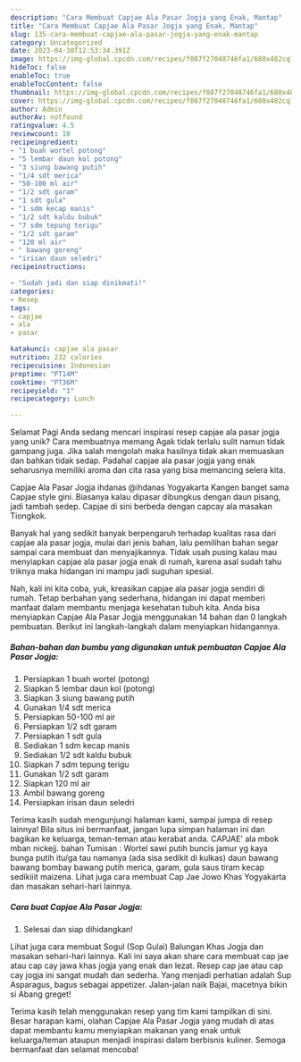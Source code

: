 ```yaml
---
description: "Cara Membuat Capjae Ala Pasar Jogja yang Enak, Mantap"
title: "Cara Membuat Capjae Ala Pasar Jogja yang Enak, Mantap"
slug: 135-cara-membuat-capjae-ala-pasar-jogja-yang-enak-mantap
category: Uncategorized
date: 2023-04-30T12:53:34.391Z
image: https://img-global.cpcdn.com/recipes/f087f27048746fa1/680x482cq70/capjae-ala-pasar-jogja-foto-resep-utama.jpg
hideToc: false
enableToc: true
enableTocContent: false
thumbnail: https://img-global.cpcdn.com/recipes/f087f27048746fa1/680x482cq70/capjae-ala-pasar-jogja-foto-resep-utama.jpg
cover: https://img-global.cpcdn.com/recipes/f087f27048746fa1/680x482cq70/capjae-ala-pasar-jogja-foto-resep-utama.jpg
author: Admin
authorAv: notfound
ratingvalue: 4.5
reviewcount: 10
recipeingredient:
- "1 buah wortel potong"
- "5 lembar daun kol potong"
- "3 siung bawang putih"
- "1/4 sdt merica"
- "50-100 ml air"
- "1/2 sdt garam"
- "1 sdt gula"
- "1 sdm kecap manis"
- "1/2 sdt kaldu bubuk"
- "7 sdm tepung terigu"
- "1/2 sdt garam"
- "120 ml air"
- " bawang goreng"
- "irisan daun seledri"
recipeinstructions:

- "Sudah jadi dan siap dinikmati!"
categories:
- Resep
tags:
- capjae
- ala
- pasar

katakunci: capjae ala pasar 
nutrition: 232 calories
recipecuisine: Indonesian
preptime: "PT14M"
cooktime: "PT36M"
recipeyield: "1"
recipecategory: Lunch

---
```



Selamat Pagi Anda sedang mencari inspirasi resep capjae ala pasar jogja yang unik? Cara membuatnya memang Agak tidak terlalu sulit namun tidak gampang juga. Jika salah mengolah maka hasilnya tidak akan memuaskan dan bahkan tidak sedap. Padahal capjae ala pasar jogja yang enak seharusnya memiliki aroma dan cita rasa yang bisa memancing selera kita.


Capjae Ala Pasar Jogja ihdanas @ihdanas Yogyakarta Kangen banget sama Capjae style gini. Biasanya kalau dipasar dibungkus dengan daun pisang, jadi tambah sedep. Capjae di sini berbeda dengan capcay ala masakan Tiongkok.

Banyak hal yang sedikit banyak berpengaruh terhadap kualitas rasa dari capjae ala pasar jogja, mulai dari jenis bahan, lalu pemilihan bahan segar sampai cara membuat dan menyajikannya. Tidak usah pusing kalau mau menyiapkan capjae ala pasar jogja enak di rumah, karena asal sudah tahu triknya maka hidangan ini mampu jadi suguhan spesial.


Nah, kali ini kita coba, yuk, kreasikan capjae ala pasar jogja sendiri di rumah. Tetap berbahan yang sederhana, hidangan ini dapat memberi manfaat dalam membantu menjaga kesehatan tubuh kita. Anda bisa menyiapkan Capjae Ala Pasar Jogja menggunakan 14 bahan dan 0 langkah pembuatan. Berikut ini langkah-langkah dalam menyiapkan hidangannya.

<!--inarticleads1-->

##### Bahan-bahan dan bumbu yang digunakan untuk pembuatan Capjae Ala Pasar Jogja:

1. Persiapkan 1 buah wortel (potong)
1. Siapkan 5 lembar daun kol (potong)
1. Siapkan 3 siung bawang putih
1. Gunakan 1/4 sdt merica
1. Persiapkan 50-100 ml air
1. Persiapkan 1/2 sdt garam
1. Persiapkan 1 sdt gula
1. Sediakan 1 sdm kecap manis
1. Sediakan 1/2 sdt kaldu bubuk
1. Siapkan 7 sdm tepung terigu
1. Gunakan 1/2 sdt garam
1. Siapkan 120 ml air
1. Ambil  bawang goreng
1. Persiapkan irisan daun seledri


Terima kasih sudah mengunjungi halaman kami, sampai jumpa di resep lainnya! Bila situs ini bermanfaat, jangan lupa simpan halaman ini dan bagikan ke keluarga, teman-teman atau kerabat anda. CAPJAE&#39; ala mbok mban nickejj. bahan Tumisan : Wortel sawi putih buncis jamur yg kaya bunga putih itu/ga tau namanya (ada sisa sedikit di kulkas) daun bawang bawang bombay bawang putih merica, garam, gula saus tiram kecap sedikiiit maizena. Lihat juga cara membuat Cap Jae Jowo Khas Yogyakarta dan masakan sehari-hari lainnya. 

<!--inarticleads2-->

##### Cara buat Capjae Ala Pasar Jogja:


1. Selesai dan siap dihidangkan!

Lihat juga cara membuat Sogul (Sop Gulai) Balungan Khas Jogja dan masakan sehari-hari lainnya. Kali ini saya akan share cara membuat cap jae atau cap cay jawa khas jogja yang enak dan lezat. Resep cap jae atau cap cay jogja ini sangat mudah dan sederha. Yang menjadi perhatian adalah Sup Asparagus, bagus sebagai appetizer. Jalan-jalan naik Bajai, macetnya bikin si Abang greget! 

Terima kasih telah menggunakan resep yang tim kami tampilkan di sini. Besar harapan kami, olahan Capjae Ala Pasar Jogja yang mudah di atas dapat membantu kamu menyiapkan makanan yang enak untuk keluarga/teman ataupun menjadi inspirasi dalam berbisnis kuliner. Semoga bermanfaat dan selamat mencoba!
